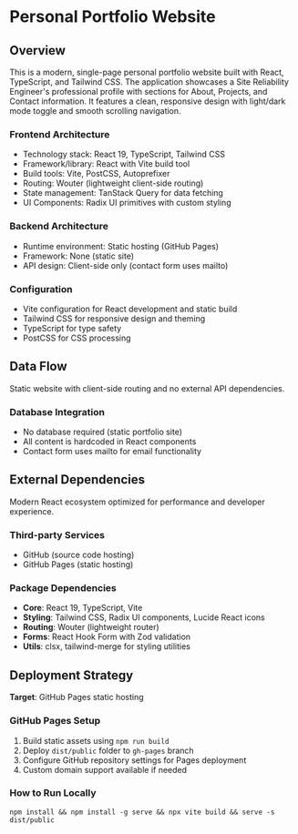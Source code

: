 # Personal Portfolio Website

## Overview

This is a modern, single-page personal portfolio website built with React, TypeScript, and Tailwind CSS. The application showcases a Site Reliability Engineer's professional profile with sections for About, Projects, and Contact information. It features a clean, responsive design with light/dark mode toggle and smooth scrolling navigation.

### Frontend Architecture

- Technology stack: React 19, TypeScript, Tailwind CSS
- Framework/library: React with Vite build tool
- Build tools: Vite, PostCSS, Autoprefixer
- Routing: Wouter (lightweight client-side routing)
- State management: TanStack Query for data fetching
- UI Components: Radix UI primitives with custom styling

### Backend Architecture

- Runtime environment: Static hosting (GitHub Pages)
- Framework: None (static site)
- API design: Client-side only (contact form uses mailto)

### Configuration

- Vite configuration for React development and static build
- Tailwind CSS for responsive design and theming
- TypeScript for type safety
- PostCSS for CSS processing

## Data Flow

Static website with client-side routing and no external API dependencies.

### Database Integration

- No database required (static portfolio site)
- All content is hardcoded in React components
- Contact form uses mailto for email functionality

## External Dependencies

Modern React ecosystem optimized for performance and developer experience.

### Third-party Services

- GitHub (source code hosting)
- GitHub Pages (static hosting)

### Package Dependencies

- **Core**: React 19, TypeScript, Vite
- **Styling**: Tailwind CSS, Radix UI components, Lucide React icons
- **Routing**: Wouter (lightweight router)
- **Forms**: React Hook Form with Zod validation
- **Utils**: clsx, tailwind-merge for styling utilities

## Deployment Strategy

**Target**: GitHub Pages static hosting

### GitHub Pages Setup

1. Build static assets using `npm run build`
2. Deploy `dist/public` folder to `gh-pages` branch
3. Configure GitHub repository settings for Pages deployment
4. Custom domain support available if needed

### How to Run Locally

`npm install && npm install -g serve && npx vite build && serve -s dist/public`

